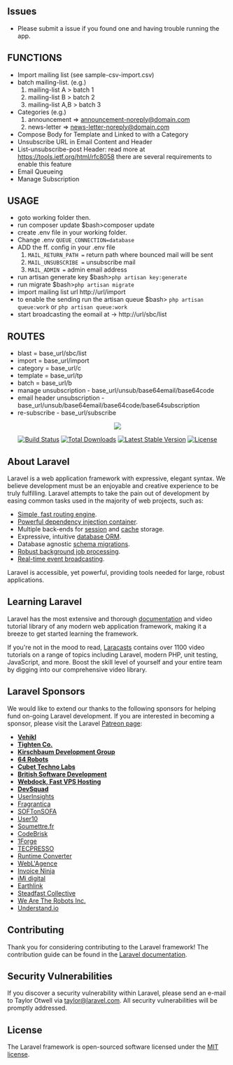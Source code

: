 ## Issues

- Please submit a issue if you found one and having trouble running the app.

## FUNCTIONS
- Import mailing list (see sample-csv-import.csv)
- batch mailing-list. (e.g.)  
  1. mailing-list A > batch 1
  2. mailing-list B > batch 2
  3. mailing-list A,B > batch 3
- Categories (e.g.)  
  1. announcement => announcement-noreply@domain.com
  2. news-letter => news-letter-noreply@domain.com
- Compose Body for Template and Linked to with a Category
- Unsubscribe URL in Email Content and Header
- List-unsubscribe-post Header: read more  at https://tools.ietf.org/html/rfc8058 there are several requirements to enable this feature
- Email Queueing
- Manage Subscription
    
## USAGE
- goto working folder then.
- run composer update $bash>composer update
- create .env file in your working folder. 
- Change .env `QUEUE_CONNECTION=database`
- ADD the ff. config in your .env file
  1. `MAIL_RETURN_PATH =` return path where bounced mail will be sent
  2. `MAIL_UNSUBSCRIBE =` unsubscribe mail
  3. `MAIL_ADMIN =` admin email address
- run artisan generate key $bash>`php artisan key:generate`
- run migrate $bash>`php artisan migrate`
- import mailing list url http://url/import
- to enable the sending run the artisan queue $bash> `php artisan queue:work` or `php artisan queue:work`
- start broadcasting the eomail at -> http://url/sbc/list

## ROUTES
- blast = base_url/sbc/list
- import = base_url/import
- category = base_url/c
- template = base_url/tp
- batch = base_url/b
- manage unsubscription - base_url/unsub/base64email/base64code
- email header unsubscription - base_url/unsub/base64email/base64code/base64subscription
- re-subscribe -  base_url/subscribe

<p align="center"><img src="https://laravel.com/assets/img/components/logo-laravel.svg"></p>

<p align="center">
<a href="https://travis-ci.org/laravel/framework"><img src="https://travis-ci.org/laravel/framework.svg" alt="Build Status"></a>
<a href="https://packagist.org/packages/laravel/framework"><img src="https://poser.pugx.org/laravel/framework/d/total.svg" alt="Total Downloads"></a>
<a href="https://packagist.org/packages/laravel/framework"><img src="https://poser.pugx.org/laravel/framework/v/stable.svg" alt="Latest Stable Version"></a>
<a href="https://packagist.org/packages/laravel/framework"><img src="https://poser.pugx.org/laravel/framework/license.svg" alt="License"></a>
</p>

## About Laravel

Laravel is a web application framework with expressive, elegant syntax. We believe development must be an enjoyable and creative experience to be truly fulfilling. Laravel attempts to take the pain out of development by easing common tasks used in the majority of web projects, such as:

- [Simple, fast routing engine](https://laravel.com/docs/routing).
- [Powerful dependency injection container](https://laravel.com/docs/container).
- Multiple back-ends for [session](https://laravel.com/docs/session) and [cache](https://laravel.com/docs/cache) storage.
- Expressive, intuitive [database ORM](https://laravel.com/docs/eloquent).
- Database agnostic [schema migrations](https://laravel.com/docs/migrations).
- [Robust background job processing](https://laravel.com/docs/queues).
- [Real-time event broadcasting](https://laravel.com/docs/broadcasting).

Laravel is accessible, yet powerful, providing tools needed for large, robust applications.

## Learning Laravel

Laravel has the most extensive and thorough [documentation](https://laravel.com/docs) and video tutorial library of any modern web application framework, making it a breeze to get started learning the framework.

If you're not in the mood to read, [Laracasts](https://laracasts.com) contains over 1100 video tutorials on a range of topics including Laravel, modern PHP, unit testing, JavaScript, and more. Boost the skill level of yourself and your entire team by digging into our comprehensive video library.

## Laravel Sponsors

We would like to extend our thanks to the following sponsors for helping fund on-going Laravel development. If you are interested in becoming a sponsor, please visit the Laravel [Patreon page](https://patreon.com/taylorotwell):

- **[Vehikl](https://vehikl.com/)**
- **[Tighten Co.](https://tighten.co)**
- **[Kirschbaum Development Group](https://kirschbaumdevelopment.com)**
- **[64 Robots](https://64robots.com)**
- **[Cubet Techno Labs](https://cubettech.com)**
- **[British Software Development](https://www.britishsoftware.co)**
- **[Webdock, Fast VPS Hosting](https://www.webdock.io/en)**
- **[DevSquad](https://devsquad.com)**
- [UserInsights](https://userinsights.com)
- [Fragrantica](https://www.fragrantica.com)
- [SOFTonSOFA](https://softonsofa.com/)
- [User10](https://user10.com)
- [Soumettre.fr](https://soumettre.fr/)
- [CodeBrisk](https://codebrisk.com)
- [1Forge](https://1forge.com)
- [TECPRESSO](https://tecpresso.co.jp/)
- [Runtime Converter](http://runtimeconverter.com/)
- [WebL'Agence](https://weblagence.com/)
- [Invoice Ninja](https://www.invoiceninja.com)
- [iMi digital](https://www.imi-digital.de/)
- [Earthlink](https://www.earthlink.ro/)
- [Steadfast Collective](https://steadfastcollective.com/)
- [We Are The Robots Inc.](https://watr.mx/)
- [Understand.io](https://www.understand.io/)

## Contributing

Thank you for considering contributing to the Laravel framework! The contribution guide can be found in the [Laravel documentation](https://laravel.com/docs/contributions).

## Security Vulnerabilities

If you discover a security vulnerability within Laravel, please send an e-mail to Taylor Otwell via [taylor@laravel.com](mailto:taylor@laravel.com). All security vulnerabilities will be promptly addressed.

## License

The Laravel framework is open-sourced software licensed under the [MIT license](https://opensource.org/licenses/MIT).
